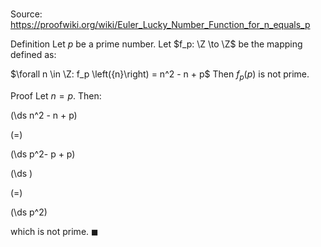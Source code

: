 # 

Source: https://proofwiki.org/wiki/Euler_Lucky_Number_Function_for_n_equals_p

Definition
Let $p$ be a prime number.
Let $f_p: \Z \to \Z$ be the mapping defined as:

$\forall n \in \Z: f_p \left({n}\right) = n^2 - n + p$
Then $f_p \left({p}\right)$ is not prime.


Proof
Let $n = p$.
Then:














\(\ds n^2 - n + p\)

\(=\)







\(\ds p^2- p + p\)




















\(\ds \)

\(=\)







\(\ds p^2\)









which is not prime.
$\blacksquare$





